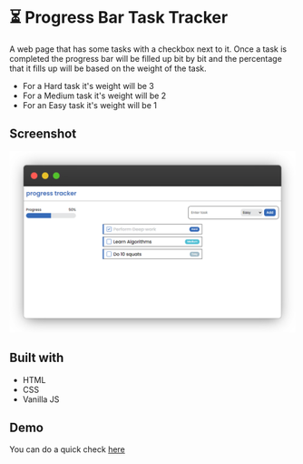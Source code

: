 # ⏳ Progress Bar Task Tracker

A web page that has some tasks with a checkbox next to it. Once a task is completed the progress bar will be filled up bit by bit and the percentage that it fills up will be based on the weight of the task.

- For a Hard task it's weight will be 3
- For a Medium task it's weight will be 2
- For an Easy task it's weight will be 1

## Screenshot

![](./images/frame_generic_dark.png)

## Built with

- HTML
- CSS
- Vanilla JS

## Demo

You can do a quick check [here]()
